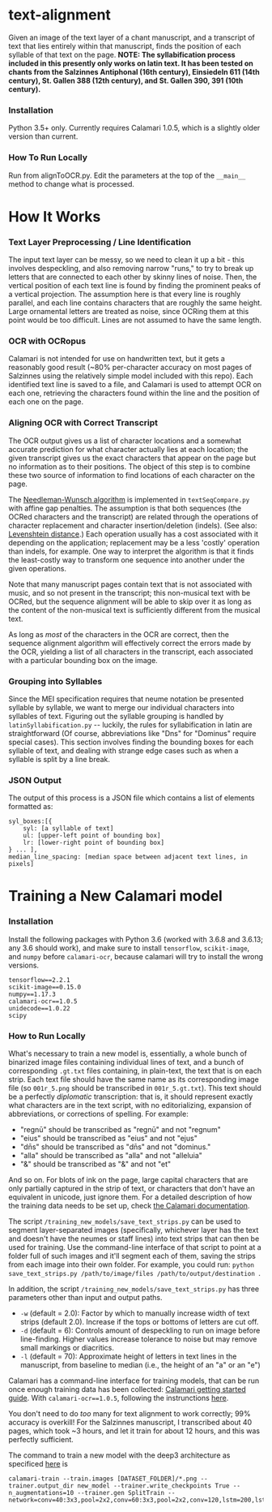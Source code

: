 # text-alignment

Given an image of the text layer of a chant manuscript, and a transcript of text that lies entirely within that manuscript, finds the position of each syllable of that text on the page. **NOTE: The syllabification process included in this presently only works on latin text. It has been tested on chants from the Salzinnes Antiphonal (16th century), Einsiedeln 611 (14th century), St. Gallen 388 (12th century), and St. Gallen 390, 391 (10th century).**

### Installation

Python 3.5+ only. Currently requires Calamari 1.0.5, which is a slightly older version than current.

### How To Run Locally
Run from alignToOCR.py. Edit the parameters at the top of the ```__main__``` method to change what is processed.

# How It Works

### Text Layer Preprocessing / Line Identification

The input text layer can be  messy, so we need to clean it up a bit - this involves despeckling, and also removing narrow "runs," to try to break up letters that are connected to each other by skinny lines of noise. Then, the vertical position of each text line is found by finding the prominent peaks of a vertical projection. The assumption here is that every line is roughly parallel, and each line contains characters that are roughly the same height. Large ornamental letters are treated as noise, since OCRing them at this point would be too difficult. Lines are not assumed to have the same length.

### OCR with OCRopus

Calamari is not intended for use on handwritten text, but it gets a reasonably good result (~80% per-character accuracy on most pages of Salzinnes using the relatively simple model included with this repo). Each identified text line is saved to a file, and Calamari is used to attempt OCR on each one, retrieving the characters found within the line and the position of each one on the page.

### Aligning OCR with Correct Transcript

The OCR output gives us a list of character locations and a somewhat accurate prediction for what character actually lies at each location; the given transcript gives us the exact characters that appear on the page but no information as to their positions. The object of this step is to combine these two source of information to find locations of each character on the page.

The [Needleman-Wunsch algorithm](https://en.wikipedia.org/wiki/Needleman%E2%80%93Wunsch_algorithm) is implemented in ```textSeqCompare.py``` with affine gap penalties. The assumption is that both sequences (the OCRed characters and the transcript) are related through the operations of character replacement and character insertion/deletion (indels). (See also: [Levenshtein distance](https://en.wikipedia.org/wiki/Levenshtein_distance).) Each operation usually has a cost associated with it depending on the application; replacement may be a less 'costly' operation than indels, for example.  One way to interpret the algorithm is that it finds the least-costly way to transform one sequence into another under the given operations.

Note that many manuscript pages contain text that is not associated with music, and so not present in the transcript; this non-musical text with be OCRed, but the sequence alignment will be able to skip over it as long as the content of the non-musical text is sufficiently different from the musical text.

As long as _most_ of the characters in the OCR are correct, then the sequence alignment algorithm will effectively correct the errors made by the OCR, yielding a list of all characters in the transcript, each associated with a particular bounding box on the image.

### Grouping into Syllables

Since the MEI specification requires that neume notation be presented syllable by syllable, we want to merge our individual characters into syllables of text. Figuring out the syllable grouping is handled by ```latinSyllabification.py``` -- luckily, the rules for syllabification in latin are straightforward (Of course, abbreviations like "Dns" for "Dominus" require special cases). This section involves finding the bounding boxes for each syllable of text, and dealing with strange edge cases such as when a syllable is split by a line break.

### JSON Output

The output of this process is a JSON file which contains a list of elements formatted as:
```
syl_boxes:[{
    syl: [a syllable of text]
    ul: [upper-left point of bounding box]
    lr: [lower-right point of bounding box]
} ... ],
median_line_spacing: [median space between adjacent text lines, in pixels]
```

# Training a New Calamari model

### Installation

Install the following packages with Python 3.6 (worked with 3.6.8 and 3.6.13; any 3.6 should work), and make sure to install `tensorflow`, `scikit-image`, and `numpy` before `calamari-ocr`, because calamari will try to install the wrong versions.

```
tensorflow==2.2.1
scikit-image==0.15.0
numpy==1.17.3
calamari-ocr==1.0.5
unidecode==1.0.22
scipy
```

### How to Run Locally

What's necessary to train a new model is, essentially, a whole bunch of binarized image files containing individual lines of text, and a bunch of corresponding `.gt.txt` files containing, in plain-text, the text that is on each strip. Each text file should have the same name as its corresponding image file (so `001r_5.png` should be transcribed in `001r_5.gt.txt`). This text should be a perfectly _diplomatic_ transcription: that is, it should represent exactly what characters are in the text script, with no editorializing, expansion of abbreviations, or corrections of spelling. For example: 

- "regnū" should be transcribed as "regnū" and not "regnum"
- "eius" should be transcribed as "eius" and not "ejus"
- "dn̄s" should be transcribed as "dn̄s" and not "dominus." 
- "alla" should be transcribed as "alla" and not "alleluia" 
- "&" should be transcribed as "&" and not "et"

And so on. For blots of ink on the page, large capital characters that are only partially captured in the strip of text, or characters that don't have an equivalent in unicode, just ignore them. For a detailed description of how the training data needs to be set up, check [the Calamari documentation](https://calamari-ocr.readthedocs.io/en/latest/doc.dataset-formats.html).

The script  `/training_new_models/save_text_strips.py` can be used to segment layer-separated images (specifically, whichever layer has the text and doesn't have the neumes or staff lines) into text strips that can then be used for training. Use the command-line interface of that script to point at a folder full of such images and it'll segment each of them, saving the strips from each image into their own folder. For example, you could run: `python save_text_strips.py /path/to/image/files /path/to/output/destination `.

In addition, the script `/training_new_models/save_text_strips.py` has three parameters other than input and output paths. 
- `-w` (default = 2.0): Factor by which to manually increase width of text strips (default 2.0). Increase if the tops or bottoms of letters are cut off.
- `-d` (default = 6): Controls amount of despeckling to run on image before line-finding. Higher values increase tolerance to noise but may remove small markings or diacritics.
- `-l` (default = 70): Approximate height of letters in text lines in the manuscript, from baseline to median (i.e., the height of an "a" or an "e")

Calamari has a command-line interface for training models, that can be run once enough training data has been collected: [Calamari getting started guide](https://calamari-ocr.readthedocs.io/en/latest/doc.command-line-usage.html#calamari-train). With `calamari-ocr==1.0.5`, following the instrunctions [here](https://github.com/Calamari-OCR/calamari/tree/calamari/1.0#training-of-a-model).

 You don't need to do _too_ many for text alignment to work correctly; 99% accuracy is overkill! For the Salzinnes manuscript, I transcribed about 40 pages, which took ~3 hours, and let it train for about 12 hours, and this was perfectly sufficient.

 The command to train a new model with the deep3 architecture as specificed [here](https://github.com/Calamari-OCR/calamari/blob/master/calamari_ocr/resources/networks/deep3.json) is 

    calamari-train --train.images [DATASET_FOLDER]/*.png --trainer.output_dir new_model --trainer.write_checkpoints True --n_augmentations=10 --trainer.gen SplitTrain --network=conv=40:3x3,pool=2x2,conv=60:3x3,pool=2x2,conv=120,lstm=200,lstm=200,lstm=200,dropout=0.5

